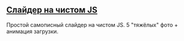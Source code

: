 ## [Cлайдер на чистом JS](https://woodward42.github.io/JavaScript/project-0/)

Простой самописный слайдер на чистом JS. 5 "тяжёлых" фото + анимация загрузки.
